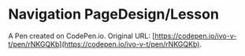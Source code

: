 # Navigation PageDesign/Lesson

A Pen created on CodePen.io. Original URL: [https://codepen.io/ivo-v-t/pen/rNKGQKb](https://codepen.io/ivo-v-t/pen/rNKGQKb).

